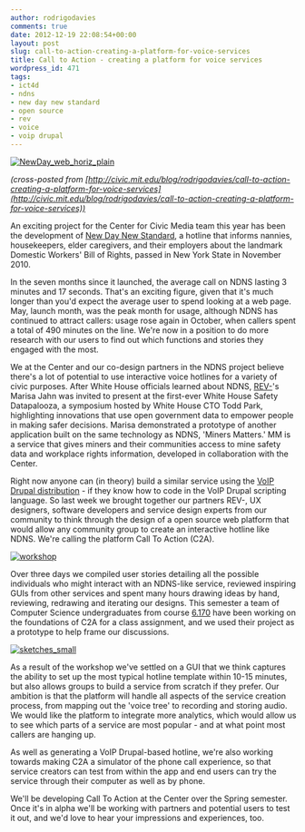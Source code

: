 ```yaml
---
author: rodrigodavies
comments: true
date: 2012-12-19 22:08:54+00:00
layout: post
slug: call-to-action-creating-a-platform-for-voice-services
title: Call to Action - creating a platform for voice services
wordpress_id: 471
tags:
- ict4d
- ndns
- new day new standard
- open source
- rev
- voice
- voip drupal
---
```


[![NewDay_web_horiz_plain](http://rodrigodavies.com/blog/wp-content/uploads/2012/12/NewDay_web_horiz_plain-580x392.png)](http://rodrigodavies.com/blog/2012/12/19/call-to-action-creating-a-platform-for-voice-services/newday_web_horiz_plain/)

_(cross-posted from [http://civic.mit.edu/blog/rodrigodavies/call-to-action-creating-a-platform-for-voice-services](http://civic.mit.edu/blog/rodrigodavies/call-to-action-creating-a-platform-for-voice-services))_

An exciting project for the Center for Civic Media team this year has been the development of [New Day New Standard](http://civic.mit.edu/blog/beckyh/case-study-ndns-voip-drupal), a hotline that informs nannies, housekeepers, elder caregivers, and their employers about the landmark Domestic Workers' Bill of Rights, passed in New York State in November 2010.

In the seven months since it launched, the average call on NDNS lasting 3 minutes and 17 seconds. That's an exciting figure, given that it's much longer than you'd expect the average user to spend looking at a web page. May, launch month, was the peak month for usage, although NDNS has continued to attract callers: usage rose again in October, when callers spent a total of 490 minutes on the line. We're now in a position to do more research with our users to find out which functions and stories they engaged with the most.

We at the Center and our co-design partners in the NDNS project believe there's a lot of potential to use interactive voice hotlines for a variety of civic purposes. After White House officials learned about NDNS, [REV-](http://www.rev-it.org/projects/newday.htm)'s Marisa Jahn was invited to present at the first-ever White House Safety Datapalooza, a symposium hosted by White House CTO Todd Park, highlighting innovations that use open government data to empower people in making safer decisions. Marisa demonstrated a prototype of another application built on the same technology as NDNS, 'Miners Matters.' MM is a service that gives miners and their communities access to mine safety data and workplace rights information, developed in collaboration with the Center.

Right now anyone can (in theory) build a similar service using the [VoIP Drupal distribution](http://drupal.org/project/voipdrupal) - if they know how to code in the VoIP Drupal scripting language. So last week we brought together our partners REV-, UX designers, software developers and service design experts from our community to think through the design of a open source web platform that would allow any community group to create an interactive hotline like NDNS. We're calling the platform Call To Action (C2A).

[![workshop](http://rodrigodavies.com/blog/wp-content/uploads/2012/12/workshop-580x379.jpg)](http://rodrigodavies.com/blog/2012/12/19/call-to-action-creating-a-platform-for-voice-services/workshop/)

Over three days we compiled user stories detailing all the possible individuals who might interact with an NDNS-like service, reviewed inspiring GUIs from other services and spent many hours drawing ideas by hand, reviewing, redrawing and iterating our designs. This semester a team of Computer Science undergraduates from course [6.170](http://student.mit.edu/catalog/m6a.html) have been working on the foundations of C2A for a class assignment, and we used their project as a prototype to help frame our discussions.

[![sketches_small](http://rodrigodavies.com/blog/wp-content/uploads/2012/12/sketches_small-580x232.jpg)](http://rodrigodavies.com/blog/2012/12/19/call-to-action-creating-a-platform-for-voice-services/sketches_small/)

As a result of the workshop we've settled on a GUI that we think captures the ability to set up the most typical hotline template within 10-15 minutes, but also allows groups to build a service from scratch if they prefer. Our ambition is that the platform will handle all aspects of the service creation process, from mapping out the 'voice tree' to recording and storing audio. We would like the platform to integrate more analytics, which would allow us to see which parts of a service are most popular - and at what point most callers are hanging up.

As well as generating a VoIP Drupal-based hotline, we're also working towards making C2A a simulator of the phone call experience, so that service creators can test from within the app and end users can try the service through their computer as well as by phone.

We'll be developing Call To Action at the Center over the Spring semester. Once it's in alpha we'll be working with partners and potential users to test it out, and we'd love to hear your impressions and experiences, too.
